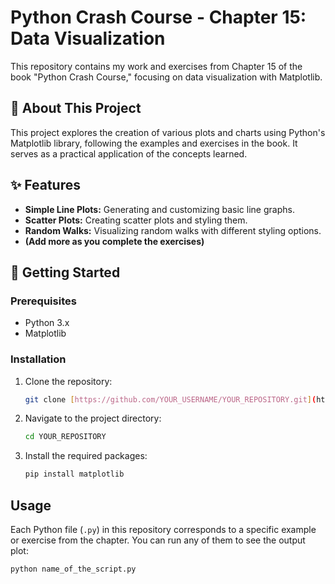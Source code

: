 # Python Crash Course - Chapter 15: Data Visualization

This repository contains my work and exercises from Chapter 15 of the book "Python Crash Course," focusing on data visualization with Matplotlib.

## 📖 About This Project

This project explores the creation of various plots and charts using Python's Matplotlib library, following the examples and exercises in the book. It serves as a practical application of the concepts learned.

## ✨ Features

* **Simple Line Plots:** Generating and customizing basic line graphs.
* **Scatter Plots:** Creating scatter plots and styling them.
* **Random Walks:** Visualizing random walks with different styling options.
* **(Add more as you complete the exercises)**

## 🚀 Getting Started

### Prerequisites

* Python 3.x
* Matplotlib

### Installation

1.  Clone the repository:
    ```sh
    git clone [https://github.com/YOUR_USERNAME/YOUR_REPOSITORY.git](https://github.com/YOUR_USERNAME/YOUR_REPOSITORY.git)
    ```
2.  Navigate to the project directory:
    ```sh
    cd YOUR_REPOSITORY
    ```
3.  Install the required packages:
    ```sh
    pip install matplotlib
    ```

## Usage

Each Python file (`.py`) in this repository corresponds to a specific example or exercise from the chapter. You can run any of them to see the output plot:

```sh
python name_of_the_script.py